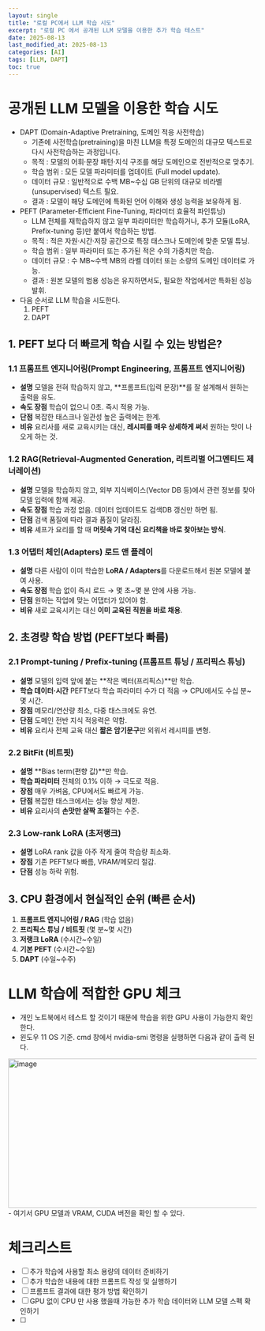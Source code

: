 ```yaml
---
layout: single
title: "로컬 PC에서 LLM 학습 시도"
excerpt: "로컬 PC 에서 공개된 LLM 모델을 이용한 추가 학습 테스트"
date: 2025-08-13
last_modified_at: 2025-08-13
categories: [AI]
tags: [LLM, DAPT]
toc: true
---
```


# 공개된 LLM 모델을 이용한 학습 시도
- DAPT (Domain-Adaptive Pretraining, 도메인 적응 사전학습)
  - 기존에 사전학습(pretraining)을 마친 LLM을 특정 도메인의 대규모 텍스트로 다시 사전학습하는 과정입니다.
  - 목적 : 모델의 어휘·문장 패턴·지식 구조를 해당 도메인으로 전반적으로 맞추기.
  - 학습 범위 : 모든 모델 파라미터를 업데이트 (Full model update).
  - 데이터 규모 : 일반적으로 수백 MB~수십 GB 단위의 대규모 비라벨(unsupervised) 텍스트 필요.
  - 결과 : 모델이 해당 도메인에 특화된 언어 이해와 생성 능력을 보유하게 됨.
- PEFT (Parameter-Efficient Fine-Tuning, 파라미터 효율적 파인튜닝)
  - LLM 전체를 재학습하지 않고 일부 파라미터만 학습하거나, 추가 모듈(LoRA, Prefix-tuning 등)만 붙여서 학습하는 방법.
  - 목적 : 적은 자원·시간·저장 공간으로 특정 태스크나 도메인에 맞춘 모델 튜닝.
  - 학습 범위 : 일부 파라미터 또는 추가된 적은 수의 가중치만 학습.
  - 데이터 규모 : 수 MB~수백 MB의 라벨 데이터 또는 소량의 도메인 데이터로 가능.
  - 결과 : 원본 모델의 범용 성능은 유지하면서도, 필요한 작업에서만 특화된 성능 발휘.
- 다음 순서로 LLM 학습을 시도한다.
  1. PEFT
  2. DAPT

## 1. PEFT 보다 더 빠르게 학습 시킬 수 있는 방법은?

### 1.1 프롬프트 엔지니어링(Prompt Engineering, 프롬프트 엔지니어링)

* **설명**
  모델을 전혀 학습하지 않고, \*\*프롬프트(입력 문장)\*\*를 잘 설계해서 원하는 출력을 유도.
* **속도 장점**
  학습이 없으니 0초. 즉시 적용 가능.
* **단점**
  복잡한 태스크나 일관성 높은 출력에는 한계.
* **비유**
  요리사를 새로 교육시키는 대신, **레시피를 매우 상세하게 써서** 원하는 맛이 나오게 하는 것.

### 1.2 RAG(Retrieval-Augmented Generation, 리트리벌 어그멘티드 제너레이션)

* **설명**
  모델을 학습하지 않고, 외부 지식베이스(Vector DB 등)에서 관련 정보를 찾아 모델 입력에 함께 제공.
* **속도 장점**
  학습 과정 없음. 데이터 업데이트도 검색DB 갱신만 하면 됨.
* **단점**
  검색 품질에 따라 결과 품질이 달라짐.
* **비유**
  셰프가 요리를 할 때 **머릿속 기억 대신 요리책을 바로 찾아보는 방식**.

### 1.3 어댑터 체인(Adapters) 로드 앤 플레이

* **설명**
  다른 사람이 이미 학습한 **LoRA / Adapters**를 다운로드해서 원본 모델에 붙여 사용.
* **속도 장점**
  학습 없이 즉시 로드 → 몇 초\~몇 분 안에 사용 가능.
* **단점**
  원하는 작업에 맞는 어댑터가 있어야 함.
* **비유**
  새로 교육시키는 대신 **이미 교육된 직원을 바로 채용**.

## 2. 초경량 학습 방법 (PEFT보다 빠름)

### 2.1 Prompt-tuning / Prefix-tuning (프롬프트 튜닝 / 프리픽스 튜닝)

* **설명**
  모델의 입력 앞에 붙는 \*\*작은 벡터(프리픽스)\*\*만 학습.
* **학습 데이터·시간**
  PEFT보다 학습 파라미터 수가 더 적음 → CPU에서도 수십 분\~몇 시간.
* **장점**
  메모리/연산량 최소, 다중 태스크에도 유연.
* **단점**
  도메인 전반 지식 적응력은 약함.
* **비유**
  요리사 전체 교육 대신 **짧은 암기문구**만 외워서 레시피를 변형.

### 2.2 BitFit (비트핏)

* **설명**
  \*\*Bias term(편향 값)\*\*만 학습.
* **학습 파라미터**
  전체의 0.1% 이하 → 극도로 적음.
* **장점**
  매우 가벼움, CPU에서도 빠르게 가능.
* **단점**
  복잡한 태스크에서는 성능 향상 제한.
* **비유**
  요리사의 **손맛만 살짝 조절**하는 수준.

### 2.3 Low-rank LoRA (초저랭크)

* **설명**
  LoRA rank 값을 아주 작게 줄여 학습량 최소화.
* **장점**
  기존 PEFT보다 빠름, VRAM/메모리 절감.
* **단점**
  성능 하락 위험.

## 3. CPU 환경에서 현실적인 순위 (빠른 순서)
 1. **프롬프트 엔지니어링 / RAG** (학습 없음)
 2. **프리픽스 튜닝 / 비트핏** (몇 분~몇 시간)
 3. **저랭크 LoRA** (수시간~수일)
 4. **기본 PEFT** (수시간~수일)
 5. **DAPT** (수일~수주)

# LLM 학습에 적합한 GPU 체크
- 개인 노트북에서 테스트 할 것이기 때문에 학습을 위한 GPU 사용이 가능한지 확인 한다.
- 윈도우 11 OS 기준. cmd 창에서 nvidia-smi 명령을 실행하면 다음과 같이 출력 된다.
<img width="1262" height="302" alt="image" src="https://github.com/user-attachments/assets/a93e843e-2671-4c01-9146-db7bde498116" />
- 여기서 GPU 모델과 VRAM, CUDA 버전을 확인 할 수 있다.

# 체크리스트
- [ ] 추가 학습에 사용할 최소 용량의 데이터 준비하기
- [ ] 추가 학습한 내용에 대한 프롬프트 작성 및 실행하기
- [ ] 프롬프트 결과에 대한 평가 방법 확인하기
- [ ] GPU 없이 CPU 만 사용 했을때 가능한 추가 학습 데이터와 LLM 모델 스펙 확인하기
- [ ] 
